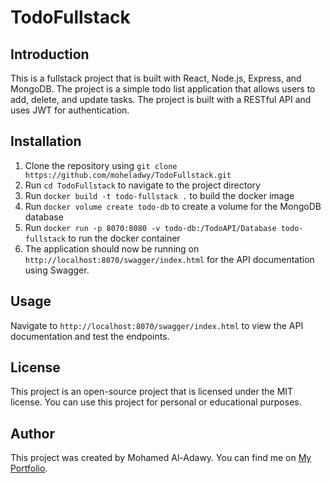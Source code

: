 # TodoFullstack

## Introduction

This is a fullstack project that is built with React, Node.js, Express, and MongoDB. The project is a simple todo list application that allows users to add, delete, and update tasks. The project is built with a RESTful API and uses JWT for authentication.

## Installation

1. Clone the repository using `git clone https://github.com/moheladwy/TodoFullstack.git`
2. Run `cd TodoFullstack` to navigate to the project directory
3. Run `docker build -t todo-fullstack .` to build the docker image
4. Run `docker volume create todo-db` to create a volume for the MongoDB database
5. Run `docker run -p 8070:8080 -v todo-db:/TodoAPI/Database todo-fullstack` to run the docker container
6. The application should now be running on `http://localhost:8070/swagger/index.html` for the API documentation using Swagger.

## Usage

Navigate to `http://localhost:8070/swagger/index.html` to view the API documentation and test the endpoints.

## License

This project is an open-source project that is licensed under the MIT license. You can use this project for personal or educational purposes.

## Author

This project was created by Mohamed Al-Adawy. You can find me on [My Portfolio](https://al-adawy.netlify.app).
